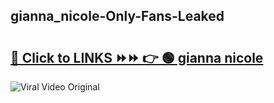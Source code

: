 
 ## gianna_nicole-Only-Fans-Leaked

# <h2><a href="https://clipsfans.com/gianna_nicole&ref=git">🔗 Click to LINKS ⏩⏩ 👉 🟢 gianna nicole </a></h2>

<a href="https://clipsfans.com/gianna_nicole&ref=git" rel="nofollow" data-target="animated-image.originalLink"><img src="https://i.ibb.co.com/xMMVF88/686577567.gif" alt="Viral Video Original" style="max-width: 100%; display: inline-block;" data-target="animated-image.originalImage"></a>
